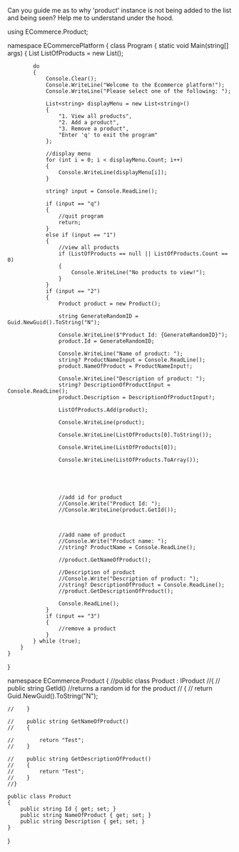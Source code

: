 Can you guide me as to why 'product' instance is not being added to the list and being seen? Help me to understand under the hood.

using ECommerce.Product;

namespace ECommercePlatform
{
    class Program
    {
        static void Main(string[] args)
        {
            List<Product> ListOfProducts = new List<Product>();

            do
            {
                Console.Clear();
                Console.WriteLine("Welcome to the Ecommerce platform!");
                Console.WriteLine("Please select one of the following: ");

                List<string> displayMenu = new List<string>()
                {
                    "1. View all products",
                    "2. Add a product",
                    "3. Remove a product",
                    "Enter 'q' to exit the program"
                };

                //display menu
                for (int i = 0; i < displayMenu.Count; i++)
                {
                    Console.WriteLine(displayMenu[i]);
                }

                string? input = Console.ReadLine();

                if (input == "q")
                {
                    //quit program
                    return;
                }
                else if (input == "1")
                {
                    //view all products
                    if (ListOfProducts == null || ListOfProducts.Count == 0)
                    {
                        Console.WriteLine("No products to view!");
                    }
                }
                if (input == "2")
                {
                    Product product = new Product();

                    string GenerateRandomID = Guid.NewGuid().ToString("N");

                    Console.WriteLine($"Product Id: {GenerateRandomID}");
                    product.Id = GenerateRandomID;

                    Console.WriteLine("Name of product: ");
                    string? ProductNameInput = Console.ReadLine();
                    product.NameOfProduct = ProductNameInput!;

                    Console.WriteLine("Description of product: ");
                    string? DescriptionOfProductInput = Console.ReadLine();
                    product.Description = DescriptionOfProductInput!;

                    ListOfProducts.Add(product);

                    Console.WriteLine(product);

                    Console.WriteLine(ListOfProducts[0].ToString());

                    Console.WriteLine(ListOfProducts[0]);

                    Console.WriteLine(ListOfProducts.ToArray());





                    //add id for product
                    //Console.Write("Product Id: ");
                    //Console.WriteLine(product.GetId());



                    //add name of product
                    //Console.Write("Product name: ");
                    //string? ProductName = Console.ReadLine();

                    //product.GetNameOfProduct();

                    //Description of product
                    //Console.Write("Description of product: ");
                    //string? DescriptionOfProduct = Console.ReadLine();
                    //product.GetDescriptionOfProduct();

                    Console.ReadLine();
                }
                if (input == "3")
                {
                    //remove a product
                }
            } while (true);
        }
    }
}

namespace ECommerce.Product
{
    //public class Product : IProduct
    //{
    //    public string GetId() //returns a random id for the product
    //    {
    //        return Guid.NewGuid().ToString("N");

    //    }

    //    public string GetNameOfProduct()
    //    {

    //        return "Test";
    //    }

    //    public string GetDescriptionOfProduct()
    //    {
    //        return "Test";
    //    }
    //}

    public class Product
    {
        public string Id { get; set; }
        public string NameOfProduct { get; set; }
        public string Description { get; set; }
    }



}


